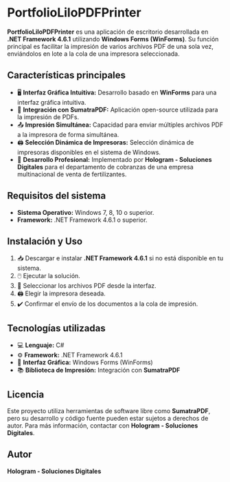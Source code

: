 # PortfolioLiloPDFPrinter

**PortfolioLiloPDFPrinter** es una aplicación de escritorio desarrollada en **.NET Framework 4.6.1** utilizando **Windows Forms (WinForms)**. Su función principal es facilitar la impresión de varios archivos PDF de una sola vez, enviándolos en lote a la cola de una impresora seleccionada.

## Características principales
- 🖥️ **Interfaz Gráfica Intuitiva:** Desarrollo basado en **WinForms** para una interfaz gráfica intuitiva.
- 📄 **Integración con SumatraPDF:** Aplicación open-source utilizada para la impresión de PDFs.
- 📤 **Impresión Simultánea:** Capacidad para enviar múltiples archivos PDF a la impresora de forma simultánea.
- 🖨️ **Selección Dinámica de Impresoras:** Selección dinámica de impresoras disponibles en el sistema de Windows.
- 🏢 **Desarrollo Profesional:** Implementado por **Hologram - Soluciones Digitales** para el departamento de cobranzas de una empresa multinacional de venta de fertilizantes.

## Requisitos del sistema
- **Sistema Operativo:** Windows 7, 8, 10 o superior.
- **Framework:** .NET Framework 4.6.1 o superior.

## Instalación y Uso
1. 📥 Descargar e instalar **.NET Framework 4.6.1** si no está disponible en tu sistema.
3. 🖱️ Ejecutar la solución.
4. 📂 Seleccionar los archivos PDF desde la interfaz.
5. 🖨️ Elegir la impresora deseada.
6. ✔️ Confirmar el envío de los documentos a la cola de impresión.

## Tecnologías utilizadas
- 💻 **Lenguaje:** C#
- ⚙️ **Framework:** .NET Framework 4.6.1
- 🎨 **Interfaz Gráfica:** Windows Forms (WinForms)
- 📚 **Biblioteca de Impresión:** Integración con **SumatraPDF**

## Licencia
Este proyecto utiliza herramientas de software libre como **SumatraPDF**, pero su desarrollo y código fuente pueden estar sujetos a derechos de autor. Para más información, contactar con **Hologram - Soluciones Digitales**.

## Autor
**Hologram - Soluciones Digitales**